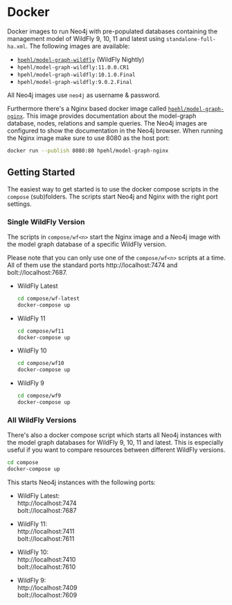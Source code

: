 # Docker 

Docker images to run Neo4j with pre-populated databases containing the management model of WildFly 9, 10, 11 and latest using `standalone-full-ha.xml`. The following images are available:

- [`hpehl/model-graph-wildfly`](https://hub.docker.com/r/hpehl/model-graph-wildfly/) (WildFly Nightly)
- `hpehl/model-graph-wildfly:11.0.0.CR1`
- `hpehl/model-graph-wildfly:10.1.0.Final`
- `hpehl/model-graph-wildfly:9.0.2.Final`

All Neo4j images use `neo4j` as username & password.

Furthermore there's a Nginx based docker image called [`hpehl/model-graph-nginx`](https://hub.docker.com/r/hpehl/model-graph-nginx/). This image provides documentation about the model-graph database, nodes, relations and sample queries. The Neo4j images are configured to show the documentation in the Neo4j browser. When running the Nginx image make sure to use 8080 as the host port:

```bash
docker run --publish 8080:80 hpehl/model-graph-nginx
``` 

## Getting Started

The easiest way to get started is to use the docker compose scripts in the `compose` (sub)folders. The scripts start Neo4j and Nginx with the right port settings.  

### Single WildFly Version

The scripts in `compose/wf<n>` start the Nginx image and a Neo4j image with the model graph database of a specific WildFly version. 

Please note that you can only use one of the `compose/wf<n>` scripts at a time. All of them use the standard ports http://localhost:7474 and bolt://localhost:7687.

- WildFly Latest

    ```bash
    cd compose/wf-latest
    docker-compose up
    ```

- WildFly 11

    ```bash
    cd compose/wf11
    docker-compose up
    ```

- WildFly 10

    ```bash
    cd compose/wf10
    docker-compose up
    ```

- WildFly 9

    ```bash
    cd compose/wf9
    docker-compose up
    ```

### All WildFly Versions

There's also a docker compose script which starts all Neo4j instances with the model graph databases for WildFly 9, 10, 11 and latest. This is especially useful if you want to compare resources between different WildFly versions.

```bash
cd compose
docker-compose up
```

This starts Neo4j instances with the following ports:

- WildFly Latest:  
  http://localhost:7474  
  bolt://localhost:7687
  
- WildFly 11:  
  http://localhost:7411  
  bolt://localhost:7611
  
- WildFly 10:  
  http://localhost:7410  
  bolt://localhost:7610
  
- WildFly 9:  
  http://localhost:7409  
  bolt://localhost:7609
